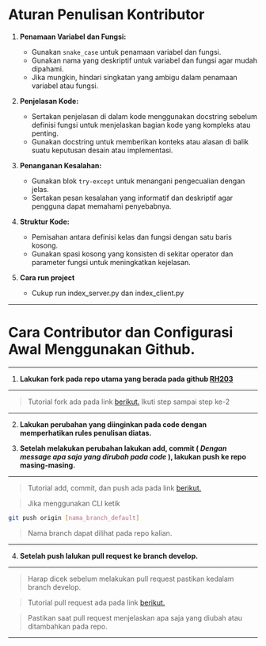 # Aturan Penulisan Kontributor

1. **Penamaan Variabel dan Fungsi:**
   - Gunakan `snake_case` untuk penamaan variabel dan fungsi.
   - Gunakan nama yang deskriptif untuk variabel dan fungsi agar mudah dipahami.
   - Jika mungkin, hindari singkatan yang ambigu dalam penamaan variabel atau fungsi.

2. **Penjelasan Kode:**
   - Sertakan penjelasan di dalam kode menggunakan docstring sebelum definisi fungsi untuk menjelaskan bagian kode yang kompleks atau penting.
   - Gunakan docstring untuk memberikan konteks atau alasan di balik suatu keputusan desain atau implementasi.

3. **Penanganan Kesalahan:**
   - Gunakan blok `try-except` untuk menangani pengecualian dengan jelas.
   - Sertakan pesan kesalahan yang informatif dan deskriptif agar pengguna dapat memahami penyebabnya.

4. **Struktur Kode:**
   - Pemisahan antara definisi kelas dan fungsi dengan satu baris kosong.
   - Gunakan spasi kosong yang konsisten di sekitar operator dan parameter fungsi untuk meningkatkan kejelasan.

5. **Cara run project**
    - Cukup run index_server.py dan index_client.py

****
# Cara Contributor dan Configurasi Awal Menggunakan Github.
****

1. **Lakukan fork pada repo utama yang berada pada github [**RH203**](https://github.com/RH203/Tubes-Pemrograman-Jaringan)**

****
> Tutorial fork ada pada link [berikut.](https://www.petanikode.com/github-workflow/) Ikuti step sampai step ke-2
****

2. **Lakukan perubahan yang diinginkan pada code dengan memperhatikan rules penulisan diatas.**

3. **Setelah melakukan perubahan lakukan add, commit ( *Dengan message apa saja yang dirubah pada code* ), lakukan push ke repo masing-masing.**
****

> Tutorial add, commit, dan push ada pada link [berikut.](https://www.petanikode.com/git-commit/) 

> Jika menggunakan CLI ketik

```bash
git push origin [nama_branch_default]
```
> Nama branch dapat dilihat pada repo kalian.
****

4. **Setelah push lalukan pull request ke branch develop.**

****
> Harap dicek sebelum melakukan pull request pastikan kedalam branch develop.

> Tutorial pull request ada pada link [berikut.](https://mmdiyul.medium.com/melakukan-pull-request-pada-proyek-di-github-55165036e365) 

> Pastikan saat pull request menjelaskan apa saja yang diubah atau ditambahkan pada repo.
****


